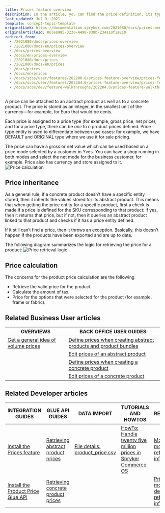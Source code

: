 ```yaml
---
title: Prices feature overview
description: In the article, you can find the price definition, its types, how the price is inherited and calculated.
last_updated: Jul 9, 2021
template: concept-topic-template
originalLink: https://documentation.spryker.com/2021080/docs/prices-overview
originalArticleId: 003e8985-3230-4498-838b-234a10f1a810
redirect_from:
  - /2021080/docs/prices-overview
  - /2021080/docs/en/prices-overview
  - /docs/prices-overview
  - /docs/en/prices-overview
  - /2021080/docs/prices
  - /2021080/docs/en/prices
  - /docs/prices
  - /docs/en/prices
  - /docs/scos/user/features/202200.0/prices-feature-overview/prices-feature-overview.html
  - /docs/scos/user/features/202204.0/prices-feature-overview/prices-feature-overview.html  
  - /docs/scos/dev/feature-walkthroughs/202204.0/prices-feature-walkthrough/prices-feature-walkthrough.html
---
```


A price can be attached to an abstract product as well as to a concrete product. The price is stored as an integer, in the smallest unit of the currency—for example, for Euro that would be cents.

Each price is assigned to a price type (for example, gross price, net price), and for a price type, there can be *one* to *n* product prices defined. Price type entity is used to differentiate between use cases: for example, we have DEFAULT and ORIGINAL type where we use it for sale pricing.

The price can have a gross or net value which can be used based on a price mode selected by a customer in Yves. You can have a shop running in both modes and select the net mode for the business customer, for example. Price also has currency and store assigned to it.
![Price calculation](https://spryker.s3.eu-central-1.amazonaws.com/docs/Features/Price/Price+Functionality/price_calculation.png)

## Price inheritance

As a general rule, if a concrete product doesn’t have a specific entity stored, then it inherits the values stored for its abstract product. This means that when getting the price entity for a specific product, first a check is made if a price is defined for the SKU corresponding to that product: if yes, then it returns that price, but if not, then it queries an abstract product linked to that product and checks if it has a price entity defined.

If it still can’t find a price, then it throws an exception. Basically, this doesn't happen if the products have been exported and are up to date.

The following diagram summarizes the logic for retrieving the price for a product:
![Price retrieval logic](https://spryker.s3.eu-central-1.amazonaws.com/docs/Features/Price/Price+Functionality/price_retrieval_logic.png)

## Price calculation

The concerns for the product price calculation are the following:

* Retrieve the valid price for the product.
* Calculate the amount of tax.          
* Price for the options that were selected for the product (for example, frame or fabric).

## Related Business User articles

| OVERVIEWS | BACK OFFICE USER GUIDES |
|---| - |
| [Get a general idea of volume prices](/docs/pbc/all/price-management/prices-feature-overview/volume-prices-overview.html) | [Define prices when creating abstract products and product bundles](/docs/scos/user/back-office-user-guides/{{site.version}}/catalog/products/manage-abstract-products-and-product-bundles/create-abstract-products-and-product-bundles.html)   |
| | [Edit prices of an abstract product](/docs/scos/user/back-office-user-guides/{{site.version}}/catalog/products/manage-abstract-products-and-product-bundles/edit-abstract-products-and-product-bundles.html#edit-prices-of-an-abstract-product-or-product-bundle)   |
| | [Define prices when creating a concrete product](/docs/scos/user/back-office-user-guides/{{site.version}}/catalog/products/manage-concrete-products/creating-product-variants.html)  |
| | [Edit prices of a concrete product](/docs/scos/user/back-office-user-guides/{{site.version}}/catalog/products/manage-concrete-products/editing-product-variants.html)   |

## Related Developer articles

| INTEGRATION GUIDES  | GLUE API GUIDES | DATA IMPORT | TUTORIALS AND HOWTOS | REFERENCES |
|---|---|---|---|---|
| [Install the Prices feature](/docs/pbc/all/price-management/install-and-upgrade/integrate-the-prices-feature.html) | [Retrieving abstract product prices](/docs/pbc/all/price-management/manage-via-glue-api/retrieve-abstract-product-prices.html) | [File details: product_price.csv](/docs/pbc/all/price-management/import-and-export-data/file-details-product-price.csv.html) | [HowTo: Handle twenty five million prices in Spryker Commerce OS](/docs/scos/dev/tutorials-and-howtos/howtos/howto-handle-twenty-five-million-prices-in-spryker-commerce-os.html) | [Money module: reference information](/docs/pbc/all/price-management/extend-and-customize/money-module-reference-information.html) |
| [Install the Product Price Glue API](/docs/pbc/all/price-management/install-and-upgrade/integrate-the-product-price-glue-api.html) | [Retrieving concrete product prices](/docs/pbc/all/price-management/manage-via-glue-api/retrieve-concrete-product-prices.html) |  |  | [PriceProduct module details: reference information](/docs/pbc/all/price-management/extend-and-customize/priceproduct-module-details-reference-information.html) |
